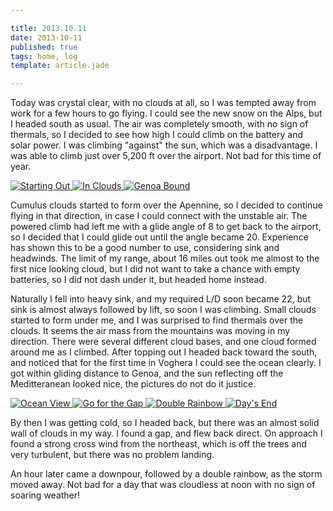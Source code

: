 ```yaml
---

title: 2013.10.11
date: 2013-10-11
published: true
tags: home, log
template: article.jade

---
```

Today was crystal clear, with no clouds at all, so I was tempted away from work for a few hours to go flying. I could see the new snow on the Alps, but I headed south as usual. The air was completely smooth, with no sign of thermals, so I decided to see how high I could climb on the battery and solar power. I was climbing "against" the sun, which was a disadvantage. I was able to climb just over 5,200 ft over the airport. Not bad for this time of year.

<div class="photoset">

<a href="/articles/2013-10-11/1.jpg" rel="gal-2013-10-11" title="Going ballistic">
  <img src="/articles/2013-10-11/thumbs/1.jpg" alt= "Starting Out" \>
</a>

<a href="/articles/2013-10-11/2.jpg" rel="gal-2013-10-11" title="In Clouds">
  <img src="/articles/2013-10-11/thumbs/2.jpg" alt= "In Clouds" \>
</a>

<a href="/articles/2013-10-11/3.jpg" rel="gal-2013-10-11" title="Genoa Bound">
  <img src="/articles/2013-10-11/thumbs/3.jpg" alt= "Genoa Bound" \>
</a>

</div>

Cumulus clouds started to form over the Apennine, so I decided to continue flying in that direction, in case I could connect with the unstable air.  The powered climb had left me with a glide angle of 8 to get back to the airport, so I decided that I could glide out until the angle became 20.  Experience has shown this to be a good number to use, considering sink and headwinds.  The limit of my range, about 16 miles out took me almost to the first nice looking cloud, but I did not want to take a chance with empty batteries, so I did not dash under it, but headed home instead.

Naturally I fell into heavy sink, and my required L/D soon became 22, but sink is almost always followed by lift, so soon I was climbing. Small clouds started to form under me, and I was surprised to find thermals over the clouds. It seems the air mass from the mountains was moving in my direction. There were several different cloud bases, and one cloud formed around me as I climbed. After topping out I headed back toward the south, and noticed that for the first time in Voghera I could see the ocean clearly. I got within gliding distance to Genoa, and the sun reflecting off the Meditteranean looked nice, the pictures do not do it justice.

<div class="photoset">

<a href="/articles/2013-10-11/4.jpg" rel="gal-2013-10-11" title="Ocean View">
  <img src="/articles/2013-10-11/thumbs/4.jpg" alt= "Ocean View" \>
</a>

<a href="/articles/2013-10-11/5.jpg" rel="gal-2013-10-11" title="Go for the Gap">
  <img src="/articles/2013-10-11/thumbs/5.jpg" alt= "Go for the Gap" \>
</a>

<a href="/articles/2013-10-11/6.jpg" rel="gal-2013-10-11" title="Double Rainbow">
  <img src="/articles/2013-10-11/thumbs/6.jpg" alt= "Double Rainbow" \>
</a>

<a href="/articles/2013-10-11/7.jpg" rel="gal-2013-10-11" title="Day's End">
  <img src="/articles/2013-10-11/thumbs/7.jpg" alt= "Day's End" \>
</a>



</div>

By then I was getting cold, so I headed back, but there was an almost solid wall of clouds in my way.  I found a gap, and flew back direct. On approach I found a strong cross wind from the northeast, which is off the trees and very turbulent, but there was no problem landing.

An hour later came a downpour, followed by a double rainbow, as the storm moved away.  Not bad for a day that was cloudless at noon with no sign of soaring weather!





